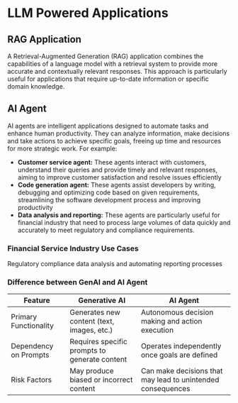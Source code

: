 # LLM Powered Applications

## RAG Application
A Retrieval-Augmented Generation (RAG) application combines the capabilities of a language model with a retrieval system to provide more accurate and contextually relevant responses. This approach is particularly useful for applications that require up-to-date information or specific domain knowledge.

## AI Agent
AI agents are intelligent applications designed to automate tasks and enhance human productivity. They can analyze information, make decisions and take actions to achieve specific goals, freeing up time and resources for more strategic work.
For example:
- **Customer service agent:** These agents interact with customers, understand their queries and provide timely and relevant responses, aiming to improve customer satisfaction and resolve issues efficiently
- **Code generation agent:** These agents assist developers by writing, debugging and optimizing code based on given requirements, streamlining the software development process and improving productivity
- **Data analysis and reporting:** These agents are particularly useful for financial industry that need to process large volumes of data quickly and accurately to meet regulatory and compliance requirements.

### Financial Service Industry Use Cases
Regulatory compliance data analysis and automating reporting processes

### Difference between GenAI and AI Agent
| Feature               | Generative AI                                 | AI Agent                                        |
|------------------------|-----------------------------------------------|-------------------------------------------------|
| Primary Functionality  | Generates new content (text, images, etc.)    | Autonomous decision making and action execution |  
| Dependency on Prompts | Requires specific prompts to generate content | Operates independently once goals are defined   |
| Risk Factors         | May produce biased or incorrect content        | Can make decisions that may lead to unintended consequences |
